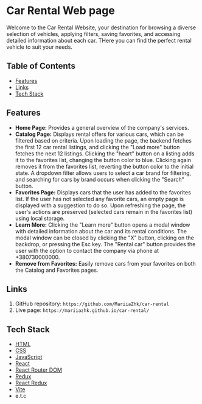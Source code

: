 # Car Rental Web page

Welcome to the Car Rental Website, your destination for browsing a diverse selection of vehicles, applying filters, saving favorites, and accessing detailed information about each car. THere you can find the perfect rental vehicle to suit your needs.

## Table of Contents

- [Features](#features)
- [Links](#links)
- [Tech Stack](#tech-stack)

## Features

- **Home Page:** Provides a general overview of the company's services.
- **Catalog Page:** Displays rental offers for various cars, which can be filtered based on criteria. Upon loading the page, the backend fetches the first 12 car rental listings, and clicking the "Load more" button fetches the next 12 listings. Clicking the "heart" button on a listing adds it to the favorites list, changing the button color to blue. Clicking again removes it from the favorites list, reverting the button color to the initial state. A dropdown filter allows users to select a car brand for filtering, and searching for cars by brand occurs when clicking the "Search" button.
- **Favorites Page:** Displays cars that the user has added to the favorites list.
  If the user has not selected any favorite cars, an empty page is displayed with a suggestion to do so.
  Upon refreshing the page, the user's actions are preserved (selected cars remain in the favorites list) using local storage.
- **Learn More:** Clicking the "Learn more" button opens a modal window with detailed information about the car and its rental conditions.
  The modal window can be closed by clicking the "X" button, clicking on the backdrop, or pressing the Esc key.
  The "Rental car" button provides the user with the option to contact the company via phone at +380730000000.
- **Remove from Favorites:** Easily remove cars from your favorites on both the Catalog and Favorites pages.

## Links

1. GitHub repository: `https://github.com/MariiaZhk/car-rental`
2. Live page: `https://mariiazhk.github.io/car-rental/`

## Tech Stack

- [HTML](https://developer.mozilla.org/en-US/docs/Web/HTML)
- [CSS](https://developer.mozilla.org/en-US/docs/Web/CSS)
- [JavaScript](https://developer.mozilla.org/en-US/docs/Web/JavaScript)
- [React](https://reactjs.org/)
- [React Router DOM](https://reactrouter.com/web/guides/quick-start)
- [Redux](https://redux.js.org/)
- [React Redux](https://react-redux.js.org/)
- [Vite](https://vitejs.dev/)
- e.t.c

